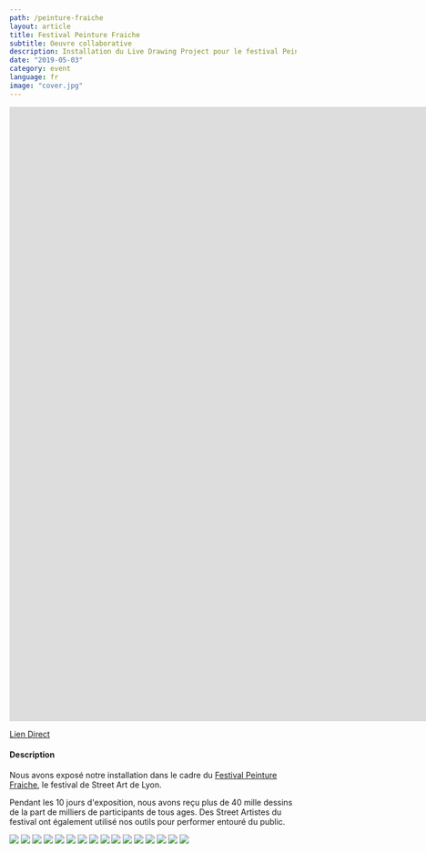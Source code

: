 ```yaml
---
path: /peinture-fraiche
layout: article
title: Festival Peinture Fraiche
subtitle: Oeuvre collaborative
description: Installation du Live Drawing Project pour le festival Peinture Fraiche 2019 à Lyon, oeuvre collaborative.
date: "2019-05-03"
category: event
language: fr
image: "cover.jpg"
---
```


<iframe src="https://player.vimeo.com/video/344490536" frameborder="0" allowfullscreen width="1920" height="1080"></iframe>

[Lien Direct](//vimeo.com/344490536)

#### Description

Nous avons exposé notre installation dans le cadre du [Festival Peinture Fraiche](//peinturefraichefestival.fr), le festival de Street Art de Lyon.

Pendant les 10 jours d'exposition, nous avons reçu plus de 40 mille dessins de la part de milliers de participants de tous ages.
Des Street Artistes du festival ont également utilisé nos outils pour performer entouré du public.
  

<photo-grid>
<img src="1.jpg"/>
<img src="b-12.jpg"/>
<img src="b-6.jpg"/>
<img src="b-26.jpg"/>
<img src="b-21.jpg"/>
<img src="b-22.jpg"/>
<img src="b-24.jpg"/>
<img src="b-32.jpg"/>
<img src="b-28.jpg"/>
<img src="b-14.jpg"/>
<img src="b-11.jpg"/>
<img src="b-39.jpg"/>
<img src="b-7.jpg"/>
<img src="b-13.jpg"/>
<img src="b-40.jpg"/>
<img src="b-2.jpg"/>
</photo-grid>
